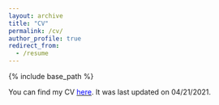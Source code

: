 ```yaml
---
layout: archive
title: "CV"
permalink: /cv/
author_profile: true
redirect_from:
  - /resume
---
```


{% include base_path %}

You can find my CV [<span style="color:blue">here</span>](https://kharrigian.github.io/files/HarrigianCV.pdf). It was last updated on 04/21/2021.
